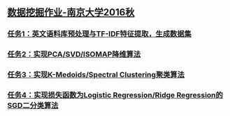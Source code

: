 ## [数据挖掘作业-南京大学2016秋](http://lamda.nju.edu.cn/yehj/DM16/dm16.html)

### [任务1：英文语料库预处理与TF-IDF特征提取，生成数据集](assignment1/Assignment1.pdf)

### [任务2：实现PCA/SVD/ISOMAP降维算法](assignment2/Assignment2.pdf)

### [任务3：实现K-Medoids/Spectral Clustering聚类算法](assignment3/Assignment3.pdf)

### [任务4：实现损失函数为Logistic Regression/Ridge Regression的SGD二分类算法](assignment4/Assignment4.pdf)